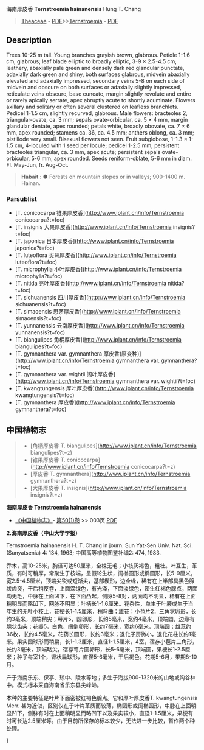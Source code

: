 海南厚皮香 **Ternstroemia hainanensis** Hung T. Chang

> [Theaceae](http://www.iplant.cn/info/Theaceae?t=foc) - [PDF](http://www.iplant.cn/foc/pdf/Theaceae.pdf)>>[Ternstroemia](http://www.iplant.cn/info/Ternstroemia?t=foc) - [PDF](http://www.iplant.cn/foc/pdf/Ternstroemia.pdf)

## Description

Trees 10-25 m tall. Young branches grayish brown, glabrous. Petiole 1-1.6 cm, glabrous; leaf blade elliptic to broadly elliptic, 3-9 × 2.5-4.5 cm, leathery, abaxially pale green and densely dark red glandular punctate, adaxially dark green and shiny, both surfaces glabrous, midvein abaxially elevated and adaxially impressed, secondary veins 5-8 on each side of midvein and obscure on both surfaces or adaxially slightly impressed, reticulate veins obscure, base cuneate, margin slightly revolute and entire or rarely apically serrate, apex abruptly acute to shortly acuminate. Flowers axillary and solitary or often several clustered on leafless branchlets. Pedicel 1-1.5 cm, slightly recurved, glabrous. Male flowers: bracteoles 2, triangular-ovate, ca. 3 mm; sepals ovate-orbicular, ca. 5 × 4 mm, margin glandular dentate, apex rounded; petals white, broadly obovate, ca. 7 × 6 mm, apex rounded; stamens ca. 36, ca. 4.5 mm; anthers oblong, ca. 3 mm; pistillode very small. Bisexual flowers not seen. Fruit subglobose, 1-1.3 × 1-1.5 cm, 4-loculed with 1 seed per locule; pedicel 1-2.5 mm; persistent bracteoles triangular, ca. 3 mm, apex acute; persistent sepals ovate-orbicular, 5-6 mm, apex rounded. Seeds reniform-oblate, 5-6 mm in diam. Fl. May-Jun, fr. Aug-Oct.


> **Habait** : 
>●  Forests on mountain slopes or in valleys; 900-1400 m. Hainan.



### Parsublist

* [T.  conicocarpa  锥果厚皮香](http://www.iplant.cn/info/Ternstroemia conicocarpa?t=foc)
* [T.  insignis  大果厚皮香](http://www.iplant.cn/info/Ternstroemia insignis?t=foc)
* [T.  japonica  日本厚皮香](http://www.iplant.cn/info/Ternstroemia japonica?t=foc)
* [T.  luteoflora  尖萼厚皮香](http://www.iplant.cn/info/Ternstroemia luteoflora?t=foc)
* [T.  microphylla  小叶厚皮香](http://www.iplant.cn/info/Ternstroemia microphylla?t=foc)
* [T.  nitida  亮叶厚皮香](http://www.iplant.cn/info/Ternstroemia nitida?t=foc)
* [T.  sichuanensis  四川厚皮香](http://www.iplant.cn/info/Ternstroemia sichuanensis?t=foc)
* [T.  simaoensis  思茅厚皮香](http://www.iplant.cn/info/Ternstroemia simaoensis?t=foc)
* [T.  yunnanensis  云南厚皮香](http://www.iplant.cn/info/Ternstroemia yunnanensis?t=foc)
* [T.  biangulipes  角柄厚皮香](http://www.iplant.cn/info/Ternstroemia biangulipes?t=foc)
* [T.  gymnanthera var. gymnanthera  厚皮香(原变种)](http://www.iplant.cn/info/Ternstroemia gymnanthera var. gymnanthera?t=foc)
* [T.  gymnanthera var. wightii  阔叶厚皮香](http://www.iplant.cn/info/Ternstroemia gymnanthera var. wightii?t=foc)
* [T.  kwangtungensis  厚叶厚皮香](http://www.iplant.cn/info/Ternstroemia kwangtungensis?t=foc)
* [T.  gymnanthera  厚皮香](http://www.iplant.cn/info/Ternstroemia gymnanthera?t=foc)


## 中国植物志

> * [角柄厚皮香  T.  biangulipes](http://www.iplant.cn/info/Ternstroemia biangulipes?t=z)
> * [锥果厚皮香  T.  conicocarpa](http://www.iplant.cn/info/Ternstroemia conicocarpa?t=z)
> * [厚皮香  T.  gymnanthera](http://www.iplant.cn/info/Ternstroemia gymnanthera?t=z)
> * [大果厚皮香  T.  insignis](http://www.iplant.cn/info/Ternstroemia insignis?t=z)


**海南厚皮香 Ternstroemia hainanensis**

* [《中国植物志》](http://www.iplant.cn/frps)- [第50(1)卷](http://www.iplant.cn/frps/vol/50(1)) >> 003页 [PDF](http://www.iplant.cn/frps/pdf/50(1)/003a.PDF)


**2.海南厚皮香（中山大学学报）**

Ternstroemia hainanensis H. T. Chang in journ. Sun Yat-Sen Univ. Nat. Sci. (Sunyatsenia) 4: 134, 1963; 中国高等植物图鉴补编2: 474, 1983.

乔木，高10-25米，胸径可达50厘米，全株无毛；小枝灰褐色，粗壮。叶互生，革质，有时可稍厚，常聚生于枝端，呈假轮生状，阔椭圆形或椭圆形，长5-9厘米，宽2.5-4.5厘米，顶端尖锐或短渐尖，基部楔形，边全缘，稀有在上半部具黑色腺状齿突，干后稍反卷，上面深绿色，有光泽，下面淡绿色，密生红褐色腺点，两面均无毛，中脉在上面凹下，在下面凸起，侧脉5-8对，两面均不明显，稀有在上面稍明显而略凹下，网脉不明显；叶柄长1-1.6厘米。花杂性，单生于叶腋或生于当年生的无叶小枝上，花梗长1-1.5厘米，稍弯曲；雄花：小苞片2，三角状卵形，长约3毫米，顶端稍尖；萼片5，圆卵形，长约5毫米，宽约4毫米，顶端圆，边缘有腺状齿突；花瓣5，白色，阔倒卵形，长约7毫米，宽约6毫米，顶端圆；雄蕊约36枚，长约4.5毫米，花药长圆形，长约3毫米；退化子房微小，退化花柱长约1毫米。果实圆球形而稍扁，长1-1.3厘米，直径1-1.5厘米，4室，宿存小苞片三角形，长约3毫米，顶端略尖，宿存萼片圆卵形，长5-6毫米，顶端圆，果梗长1-2.5厘米；种子每室1个，肾状扁球形，直径5-6毫米，干后褐色。花期5-6月，果期8-10月。

产于海南乐东、保亭、琼中、陵水等地；多生于海拔900-1320米的山地或沟谷林中。模式标本采自海南省乐东县尖峰岭。

本种的主要特征是叶片下面密被红褐色腺点。它和厚叶厚皮香T. kwangtungensis Merr. 甚为近似，区别仅在于叶片革质而较薄，椭圆形或阔椭圆形，中脉在上面明显凹下，侧脉有时在上面稍明显而略凹下以及果实较小，直径1-1.5厘米，果梗有时可长达2.5厘米等。由于目前所保存的标本较少，无法进一步比较，暂作两个种处理。



}